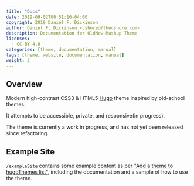 ```yaml
---
title: "Docs"
date: 2019-09-02T00:51:16-04:00
copyright: 2019 Daniel F. Dickinson
author: Daniel F. Dickinson <cshored@thecshore.com>
description: Documentation for OldNew Mashup Theme
licenses:
  - CC-BY-4.0
categories: [theme, documentation, manual]
tags: [theme, website, documentation, manual]
weight: 2
---
```

## Overview

Modern high-contrast CSS3 & HTML5 [Hugo](https://gohugo.io) theme
inspired by old-school themes.

It attempts to be accessible, private, and responsive(in progress).

The theme is currently a work in progress, and has not yet been released
since refactoring.

## Example Site

``/exampleSite`` contains some example content as per
["Add a theme to hugoThemes list"](https://github.com/gohugoio/hugoThemes#adding-a-theme-to-the-list),
including the documentation and a sample of how to use the theme.

